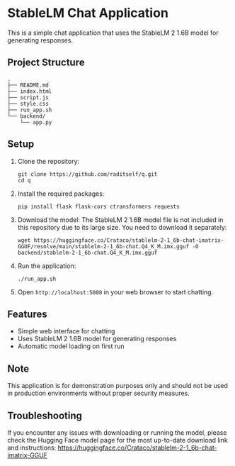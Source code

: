 
# StableLM Chat Application

This is a simple chat application that uses the StableLM 2 1.6B model for generating responses.

## Project Structure

```
.
├── README.md
├── index.html
├── script.js
├── style.css
├── run_app.sh
└── backend/
    └── app.py
```

## Setup

1. Clone the repository:
   ```
   git clone https://github.com/raditself/q.git
   cd q
   ```

2. Install the required packages:
   ```
   pip install flask flask-cors ctransformers requests
   ```

3. Download the model:
   The StableLM 2 1.6B model file is not included in this repository due to its large size. You need to download it separately:
   ```
   wget https://huggingface.co/Crataco/stablelm-2-1_6b-chat-imatrix-GGUF/resolve/main/stablelm-2-1_6b-chat.Q4_K_M.imx.gguf -O backend/stablelm-2-1_6b-chat.Q4_K_M.imx.gguf
   ```

4. Run the application:
   ```
   ./run_app.sh
   ```

5. Open `http://localhost:5000` in your web browser to start chatting.

## Features

- Simple web interface for chatting
- Uses StableLM 2 1.6B model for generating responses
- Automatic model loading on first run

## Note

This application is for demonstration purposes only and should not be used in production environments without proper security measures.

## Troubleshooting

If you encounter any issues with downloading or running the model, please check the Hugging Face model page for the most up-to-date download link and instructions:
https://huggingface.co/Crataco/stablelm-2-1_6b-chat-imatrix-GGUF
